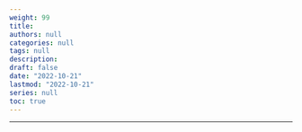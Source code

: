 ```yaml
---
weight: 99
title:
authors: null
categories: null
tags: null
description:  
draft: false
date: "2022-10-21"
lastmod: "2022-10-21"
series: null
toc: true
---
```




<!--more-->
---



